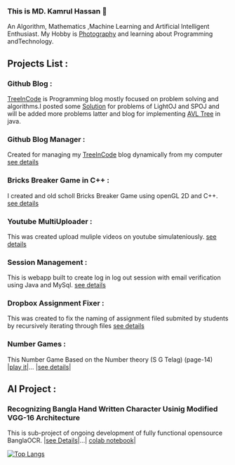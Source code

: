 ### This is MD. Kamrul Hassan 👋
An Algorithm, Mathematics ,Machine Learning and Artificial Intelligent Enthusiast. My Hobby is [Photography](https://sites.google.com/view/kamrul1157024/photography) and learning about Programming andTechnology.
## Projects List :
### Github Blog : 
   [TreeInCode](https://kamrul1157024.github.io/) is Programming blog mostly focused on problem solving and algorithms.I posted some [Solution](https://kamrul1157024.github.io/Solution_Searcher/output.html) for problems of LightOJ and SPOJ and will be added more problems latter and blog for implementing [AVL Tree](https://kamrul1157024.github.io/tutorials/Avl%20tree/avl_tree.html) in java.

### Github Blog Manager :  
   Created for managing my [TreeInCode](https://kamrul1157024.github.io/) blog dynamically from my computer
   [see details](https://github.com/kamrul1157024/Blog-Management)
   
### Bricks Breaker Game in C++ :
   I created and old scholl Bricks Breaker Game using openGL 2D and C++. 
   [see details](https://github.com/kamrul1157024/bircks_breaker_using_c)
   
### Youtube MultiUploader : 
   This was created upload muliple videos on youtube simulateniously. 
   [see details](https://github.com/kamrul1157024/tubeUpload)
   
### Session Management : 
   This is webapp built to create log in log out session with email verification using Java and MySql.
   [see details](https://github.com/kamrul1157024/JAVASeverlet)
### Dropbox Assignment Fixer :
   This was created to fix the naming of assignment filed submited by students by recursively iterating through files 
   [see details](https://github.com/kamrul1157024/Dropbox_AssignmentFixer)
### Number Games : 
  This Number Game Based on the Number theory (S G Telag) (page-14)     
  |[play it](https://sites.google.com/view/kamrul1157024/fun/numbergame)|...
  |[see details](https://github.com/kamrul1157024/NumberGame)|
## AI Project :
### Recognizing Bangla Hand Written Character Usinig Modified VGG-16 Architecture 
This is sub-project of ongoing development of fully functional opensource BanglaOCR. 
|[see Details](https://sites.google.com/view/kamrul1157024/projects/ai/bangla-character-recognition)|...|
[colab notebook](https://colab.research.google.com/drive/1sGOqpF5XOfQ9-6xuigj21zmv6tLJ2a2j#scrollTo=fqkyssD-kU_T&uniqifier=4)|


[![Top Langs](https://github-readme-stats.vercel.app/api/top-langs/?username=kamrul1157024&langs_count=8&hide=html,css&layout=compact)](https://github.com/kamrul1157024/github-readme-stats)
